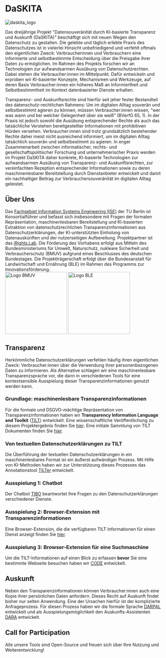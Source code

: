 # DaSKITA
![daskita_logo](https://user-images.githubusercontent.com/101651878/219049011-2207bbb4-ff19-4867-9e54-cbb41f94679a.png)

Das dreijährige Projekt "Datensouveränität durch KI-basierte Transparenz und Auskunft (DaSKITA)" beschäftigt sich mit neuen Wegen den Datenschutz zu gestalten. 
Die gelebte und täglich erlebte Praxis des Datenschutzes ist in vielerlei Hinsicht unbefriedigend und verfehlt oftmals den eigentlichen Zweck: Verbraucherinnen und Verbrauchern eine informierte und selbstbestimmte Entscheidung über die Preisgabe ihrer Daten zu ermöglichen. Im Rahmen des Projekts forschen wir an Technologien zur aufwandsarmen Ausübung von Datenschutzrechten. Dabei stehen die Verbraucher:innen im Mittelpunkt. Dafür entwickeln und erproben wir KI-basierter Konzepte, Mechanismen und Werkzeuge, auf deren Basis Verbraucher:innen ein höheres Maß an Informiertheit und Selbstbestimmtheit im Kontext datenbasierter Dienste erhalten. 

Transparenz- und Auskunftsrechte sind hierfür seit jeher fester Bestandteil des datenschutz-rechtlichen Rahmens: Um im digitalen Alltag souverän und selbstbestimmt agieren zu können, müssen Verbraucher:innen wissen, “wer was wann und bei welcher Gelegenheit über sie weiß” (BVerfG 65, 1). In der Praxis ist jedoch sowohl die Ausübung entsprechender Rechte als auch das tatsächliche Verstehen bereitgestellter Informationen mit prohibitiven Hürden versehen. Verbraucher:innen sind trotz grundsätzlich bestehender Rechte daher meist nicht ausreichend informiert, um im digitalen Alltag tatsächlich souverän und selbstbestimmt zu agieren. In enger Zusammenarbeit zwischen informatischer, rechts- und gesellschaftspolitischer Forschung und unternehmerischer Praxis werden im Projekt DaSKITA daher konkrete, KI-basierte Technologien zur aufwandsarmen Ausübung von Transparenz- und Auskunftsrechten, zur vereinfachten Rezeption entsprechender Informationen sowie zu deren maschinenlesbarer Bereitstellung durch Dienstanbieter entwickelt und damit ein nachhaltiger Beitrag zur Verbrauchersouveränität im digitalen Alltag geleistet.

## Über Uns
Das [Fachgebiet Information Systems Engineering (ISE)](https://www.tu.berlin/ise) der TU Berlin ist Konsortialführer und befasst sich insbesondere mit Fragen der formalen Repräsentation, maschinenlesbaren Bereitstellung und KI-basierten Extraktion von datenschutzrechlichen Transparenzinformationen aus Datenschutzerklärungen, der KI-unterstützten Einholung von Datenauskünften und der nutzerseitigen Aufbereitung. Projektpartner ist das [iRights.Lab](https://www.irights-lab.de/). Die Förderung des Vorhabens erfolgt aus Mitteln des Bundesministeriums für Umwelt, Naturschutz, nukleare Sicherheit und Verbraucherschutz (BMUV) aufgrund eines Beschlusses des deutschen Bundestages. Die Projektträgerschaft erfolgt über die Bundesanstalt für Landwirtschaft und Ernährung (BLE) im Rahmen des Programms zur Innovationsförderung.
<br />
<img src="https://user-images.githubusercontent.com/101651878/219048995-ccb9e486-e8d5-410e-a205-d6f791c1ab2f.svg" alt="Logo BMUV" width="200" />
<img src="https://user-images.githubusercontent.com/101651878/219049030-eb646a1b-cd23-469d-a5fc-282541525f5f.jpg" alt="Logo BLE" width="200" />

## Transparenz
Herkömmliche Datenschutzerklärungen verfehlen häufig ihren eigentlichen Zweck: Verbraucher:innen über die Verwendung ihrer personenbezogenen Daten zu informieren.
Als Alternative schlagen wir eine maschinenlesbare Transparenzsprache vor, die dann in verschiedenen Tools für eine kontextsensible Ausspielung dieser Transparenzinformationen genutzt werden kann.

### Grundlage: maschinenlesbare Transparenzinformationen
Für die formale und DSGVO-mächtige Repräsentation von Transparenzinformationen haben wir **Transparency Information Language and Toolkit** ([TILT](https://github.com/Transparency-Information-Language/)) entwickelt. Eine wissenschaftliche Veröffentlichung zu diesem Projektergebnis finden Sie [hier](https://dl.acm.org/doi/10.1145/3442188.3445925).
Eine initiale Sammlung von TILT Dokumenten finden Sie [hier](https://github.com/Transparency-Information-Language/tilt-corpus).

### Von textuellen Datenschutzerklärungen zu TILT
Die Überführung der textuellen Datenschutzerklärungen in ein maschinenlesbares Format ist ein äußerst aufwändiger Prozess. Mit Hilfe von KI-Methoden haben wir zur Unterstützung dieses Prozesses das Annotationstool [TILTer](https://github.com/Transparency-Information-Language/tilter) entwickelt.

### Ausspielung 1: Chatbot
Der Chatbot [TIBO](https://github.com/Transparency-Information-Language/chatbot) beantwortet Ihre Fragen zu den Datenschutzerklärungen verschiedener Dienste.

### Ausspielung 2: Browser-Extension mit Transparenzinformationen
Eine Browser-Extension, die die verfügbaren TILT Informationen für einen Dienst anzeigt finden Sie [hier](https://github.com/Transparency-Information-Language/chrome-tilt).

### Ausspielung 3: Browser-Extension für eine Suchmaschine
Um die TILT-Informationen auf einen Blick zu erfassen **bevor** Sie eine bestimmte Webseite besuchen haben wir [CODE](https://github.com/Transparency-Information-Language/CODE2) entwickelt.

## Auskunft
Neben den Transparenzinformationen können Verbraucher:innen auch eine Kopie ihrer persönlichen Daten anfordern. Dieses Recht auf Auskunft findet bisher nur selten Anwendung. Eine der Ursachen hierfür ist der komplizierte Anfrageprozess. Für diesen Prozess haben wir die formale Sprache [DARPAL](https://github.com/DaSKITA/darpal) entwickelt und als Ausspielungsmöglichkeit den Auskunfts-Assistenten [DARA](https://github.com/DaSKITA/dara-extension) entwickelt.

## Call for Participation
Alle unsere Tools sind Open-Source und freuen sich über Ihre Nutzung und Weiterentwicklung!
